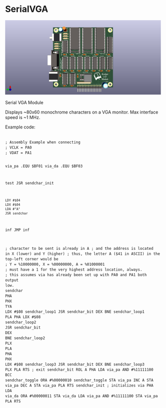 # SerialVGA

<img src="SerialVGA-Front.png">

Serial VGA Module

Displays ~80x60 monochrome characters on a VGA monitor.  Max interface speed is ~1 MHz.

Example code:

<code>
; Assembly Example when connecting
; VCLK = PA0
; VDAT = PA1

via_pa		.EQU $BF01
via_da		.EQU $BF03

test
	JSR sendchar_init

	LDY #$84
	LDX #$04
	LDA #"A"
	JSR sendchar
inf
	JMP inf

; character to be sent is already in A
; and the address is located in X (lower) and Y (higher)
; thus, the letter A ($41 in ASCII) in the top-left corner would be
; Y = %10000000, X = %00000000, A = %01000001
; must have a 1 for the very highest address location, always.
; this assumes via has already been set up with PA0 and PA1 both output low.
sendchar
	PHA
	PHX
	TYA
	LDX #$08
sendchar_loop1
	JSR sendchar_bit
	DEX
	BNE sendchar_loop1
	PLA
	PHA
	LDX #$08
sendchar_loop2
	JSR sendchar_bit
	DEX
	BNE sendchar_loop2
	PLX
	PLA
	PHA
	PHX
	LDX #$08
sendchar_loop3
	JSR sendchar_bit
	DEX
	BNE sendchar_loop3
	PLX
	PLA
	RTS ; exit
sendchar_bit
	ROL A
	PHA
	LDA via_pa
	AND #%11111100
	BCC sendchar_toggle
	ORA #%00000010
sendchar_toggle
	STA via_pa
	INC A
	STA via_pa
	DEC A
	STA via_pa
	PLA
	RTS
sendchar_init ; initializes via
	PHA
	LDA via_da
	ORA #%00000011
	STA via_da
	LDA via_pa
	AND #%11111100
	STA via_pa
	PLA
	RTS
</code>
